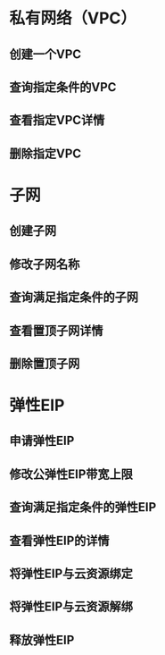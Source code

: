 # 私有网络（VPC）
## 创建一个VPC
## 查询指定条件的VPC
## 查看指定VPC详情
## 删除指定VPC


# 子网
## 创建子网
## 修改子网名称
## 查询满足指定条件的子网
## 查看置顶子网详情
## 删除置顶子网

# 弹性EIP
## 申请弹性EIP
## 修改公弹性EIP带宽上限
## 查询满足指定条件的弹性EIP
## 查看弹性EIP的详情
## 将弹性EIP与云资源绑定
## 将弹性EIP与云资源解绑
## 释放弹性EIP

